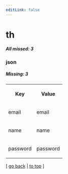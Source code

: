 ```yaml
---
editLink: false
---
```


# th

##### All missed: 3


### json

##### Missing: 3

<table width="100%">
<tr><th width="50%">

Key

</th><th width="50%">

Value

</th></tr>
<tr><td width="50%">

email

</td><td width="50%">

email

</td></tr>
<tr><td width="50%">

name

</td><td width="50%">

name

</td></tr>
<tr><td width="50%">

password

</td><td width="50%">

password

</td></tr>
</table>

[ [go back](../status.md) | [to top](#) ]

